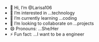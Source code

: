 - 👋 Hi, I’m @Larisa106
- 👀 I’m interested in ...technology
- 🌱 I’m currently learning ...coding
- 💞️ I’m looking to collaborate on ...projects
- 😄 Pronouns: ...She/Her
- ⚡ Fun fact: ...I want to be a engineer

<!---
Larisa106/Larisa106 is a ✨ special ✨ repository because its `README.md` (this file) appears on your GitHub profile.
You can click the Preview link to take a look at your changes.
--->

